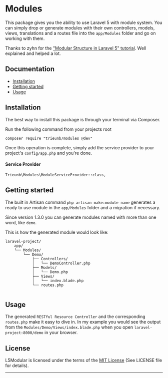 # Modules

This package gives you the ability to use Laravel 5 with module system.
You can simply drop or generate modules with their own controllers, models, views, translations and a routes file into the `app/Modules` folder and go on working with them.

Thanks to zyhn for the ["Modular Structure in Laravel 5" tutorial](https://github.com/trieunb/Modules). Well explained and helped a lot.

## Documentation

* [Installation](#installation)
* [Getting started](#getting-started)
* [Usage](#usage)


<a name="installation"></a>
## Installation

The best way to install this package is through your terminal via Composer.

Run the following command from your projects root
```
composer require "trieunb/modules @dev"
```
Once this operation is complete, simply add the service provider to your project's `config/app.php` and you're done.

#### Service Provider
```
Trieunb\Modules\ModuleServiceProvider::class,
```

<a name="getting-started"></a>
## Getting started

The built in Artisan command `php artisan make:module name` generates a ready to use module in the `app/Modules` folder and a migration if necessary.

Since version 1.3.0 you can generate modules named with more than one word, like `demo`.

This is how the generated module would look like:
```
laravel-project/
    app/
    └── Modules/
        └── Demo/
            ├── Controllers/
            │   └── DemoController.php
            ├── Models/
            │   └── Demo.php
            ├── Views/
            │   └── index.blade.php
            └── routes.php
                
```

<a name="usage"></a>
## Usage

The generated `RESTful Resource Controller` and the corresponding `routes.php` make it easy to dive in. In my example you would see the output from the `Modules/Demo/Views/index.blade.php` when you open `laravel-project:8000/demo` in your browser.

## License

L5Modular is licensed under the terms of the [MIT License](http://opensource.org/licenses/MIT)
(See LICENSE file for details).

---
